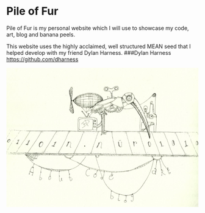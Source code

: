 # Pile of Fur

Pile of Fur is my personal website which I will use to showcase my code, art, blog and banana peels.


This website uses the highly acclaimed, well structured MEAN seed that I helped develop with my friend Dylan Harness.
###Dylan Harness
https://github.com/dharness

![nuring machine](/public/images/nuring.jpg "Nuring Machine")
